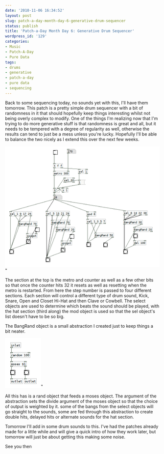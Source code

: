 ```yaml
---
date: '2010-11-06 16:34:52'
layout: post
slug: patch-a-day-month-day-6-generative-drum-sequencer
status: publish
title: 'Patch-a-Day Month Day 6: Generative Drum Sequencer'
wordpress_id: '129'
categories:
- Music
- Patch-A-Day
- Pure Data
tags:
- drums
- generative
- patch-a-day
- pure data
- sequencing
---
```


Back to some sequencing today, no sounds yet with this, I'll have them tomorrow. This patch is a pretty simple drum sequencer with a bit of randomness in it that should hopefully keep things interesting whilst not being overly complex to modify. One of the things I'm realizing now that I'm trying to do more generative stuff is that randomness is great and all, but it needs to be tempered with a degree of regularity as well, otherwise the results can tend to just be a mess unless you're lucky. Hopefully I'll be able to balance the two nicely as I extend this over the next few weeks.



![Generative Sequencer](/a/2010-11-06-patch-a-day-month-day-6-generative-drum-sequencer/06-GenerativeSequencer.png)"

The section at the top is the metro and counter as well as a few other bits so that once the counter hits 32 it resets as well as resetting when the metro is restarted. From here the step number is passed to four different sections. Each section will control a different type of drum sound, Kick, Snare, Open and Closet Hi-Hat and then Clave or Cowbell. The select objects are used to determine which beats the sound should be played, with the hat section (third along) the mod object is used so that the sel object's list doesn't have to be so big.

The BangRand object is a small abstraction I created just to keep things a bit neater.

![Bang Rand Abstraction](/a/2010-11-06-patch-a-day-month-day-6-generative-drum-sequencer/BangRand.png)"

All this has is a rand object that feeds a moses object. The argument of the abstraction sets the divide argument of the moses object so that the choice of output is weighted by it. some of the bangs from the select objects will go straight to the sounds, some are fed through this abstraction to create double hits, delayed hits or alternate sounds for the hat section.

Tomorrow I'll add in some drum sounds to this. I've had the patches already made for a little while and will give a quick intro of how they work later, but tomorrow will just be about getting this making some noise.

See you then
